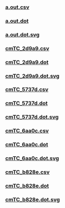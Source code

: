### [a.out.csv](a.out.csv)
### [a.out.dot](a.out.dot)
### [a.out.dot.svg](a.out.dot.svg)
### [cmTC_2d9a9.csv](cmTC_2d9a9.csv)
### [cmTC_2d9a9.dot](cmTC_2d9a9.dot)
### [cmTC_2d9a9.dot.svg](cmTC_2d9a9.dot.svg)
### [cmTC_5737d.csv](cmTC_5737d.csv)
### [cmTC_5737d.dot](cmTC_5737d.dot)
### [cmTC_5737d.dot.svg](cmTC_5737d.dot.svg)
### [cmTC_6aa0c.csv](cmTC_6aa0c.csv)
### [cmTC_6aa0c.dot](cmTC_6aa0c.dot)
### [cmTC_6aa0c.dot.svg](cmTC_6aa0c.dot.svg)
### [cmTC_b828e.csv](cmTC_b828e.csv)
### [cmTC_b828e.dot](cmTC_b828e.dot)
### [cmTC_b828e.dot.svg](cmTC_b828e.dot.svg)
